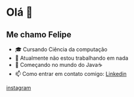 # Olá 👋
## Me chamo Felipe

- 🎓 Cursando Ciência da computação
- 🔭 Atualmente não estou trabalhando em nada
- 🌱 Começando no mundo do Java☕
- 📫 Como entrar em contato comigo: [Linkedin](https://www.linkedin.com/in/luis-felipe-contrate/)

[instagram](https://www.instagram.com/luis_felipe36/)
